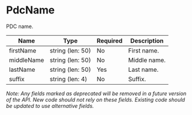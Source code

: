 # PdcName

PDC name.

| Name | Type | Required | Description |
| - | - | - | - |
| firstName | string (len: 50) | No | First name. |
| middleName | string (len: 50) | No | Middle name. |
| lastName | string (len: 50) | Yes | Last name. |
| suffix | string (len: 4) | No | Suffix. |

*Note: Any fields marked as deprecated will be removed in a future version of the API. New code should not rely on these fields. Existing code should be updated to use alternative fields.*
